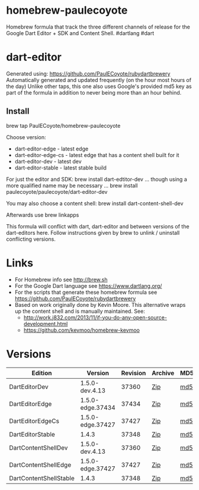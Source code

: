 homebrew-paulecoyote
====================

Homebrew formula that track the three different channels of release for the Google Dart Editor + SDK and Content Shell.  #dartlang #dart

dart-editor
===========

Generated using: https://github.com/PaulECoyote/rubydartbrewery
Automatically generated and updated frequently (on the hour most hours of the day)
Unlike other taps, this one also uses Google's provided md5 key as part of the formula in addition to never being more than an hour behind.

Install
-------
brew tap PaulECoyote/homebrew-paulecoyote

Choose version:
* dart-editor-edge - latest edge
* dart-editor-edge-cs - latest edge that has a content shell built for it
* dart-editor-dev - latest dev
* dart-editor-stable - latest stable build

For just the editor and SDK:
brew install dart-edtitor-dev
... though using a more qualified name may be necessary ...
brew install paulecoyote/paulecoyote/dart-editor-dev

You may also choose a content shell:
brew install dart-content-shell-dev

Afterwards use 
brew linkapps

This formula will conflict with dart, dart-editor and between versions of the dart-editors here.  Follow instructions given by brew to unlink / uninstall conflicting versions.

Links
=====
* For Homebrew info see http://brew.sh
* For the Google Dart language see https://www.dartlang.org/
* For the scripts that generate these homebrew formula see https://github.com/PaulECoyote/rubydartbrewery
* Based on work originally done by Kevin Moore. This alternative wraps up the content shell and is manually maintained.  See: 
    * http://work.j832.com/2013/11/if-you-do-any-open-source-development.html
    * https://github.com/kevmoo/homebrew-kevmoo

Versions
========
| Edition | Version | Revision | Archive | MD5 | Notes |
| ------- | ------- | -------- | ------- | --- | ----- |
| DartEditorDev | 1.5.0-dev.4.13 | 37360 | [Zip](http://storage.googleapis.com/dart-archive/channels/dev/release/37360/editor/darteditor-macos-x64.zip) | [md5](http://storage.googleapis.com/dart-archive/channels/dev/release/37360/editor/darteditor-macos-x64.zip.md5sum) | [Changes](http://storage.googleapis.com/dart-archive/channels/dev/release/latest/changelog.html) |
| DartEditorEdge | 1.5.0-edge.37434 | 37434 | [Zip](http://storage.googleapis.com/dart-archive/channels/be/raw/37434/editor/darteditor-macos-x64.zip) | [md5](http://storage.googleapis.com/dart-archive/channels/be/raw/37434/editor/darteditor-macos-x64.zip.md5sum) | - |
| DartEditorEdgeCs | 1.5.0-edge.37427 | 37427 | [Zip](http://storage.googleapis.com/dart-archive/channels/be/raw/37427/editor/darteditor-macos-x64.zip) | [md5](http://storage.googleapis.com/dart-archive/channels/be/raw/37427/editor/darteditor-macos-x64.zip.md5sum) | - |
| DartEditorStable | 1.4.3 | 37348 | [Zip](http://storage.googleapis.com/dart-archive/channels/stable/release/37348/editor/darteditor-macos-x64.zip) | [md5](http://storage.googleapis.com/dart-archive/channels/stable/release/37348/editor/darteditor-macos-x64.zip.md5sum) | [Changes](http://storage.googleapis.com/dart-archive/channels/stable/release/latest/changelog.html) |
| DartContentShellDev | 1.5.0-dev.4.13 | 37360 | [Zip](http://storage.googleapis.com/dart-archive/channels/dev/release/37360/dartium/content_shell-macos-ia32-release.zip) | [md5](http://storage.googleapis.com/dart-archive/channels/dev/release/37360/dartium/content_shell-macos-ia32-release.zip.md5sum) | - |
| DartContentShellEdge | 1.5.0-edge.37427 | 37427 | [Zip](http://storage.googleapis.com/dart-archive/channels/be/raw/37427/dartium/content_shell-macos-ia32-release.zip) | [md5](http://storage.googleapis.com/dart-archive/channels/be/raw/37427/dartium/content_shell-macos-ia32-release.zip.md5sum) | - |
| DartContentShellStable | 1.4.3 | 37348 | [Zip](http://storage.googleapis.com/dart-archive/channels/stable/release/37348/dartium/content_shell-macos-ia32-release.zip) | [md5](http://storage.googleapis.com/dart-archive/channels/stable/release/37348/dartium/content_shell-macos-ia32-release.zip.md5sum) | - |
